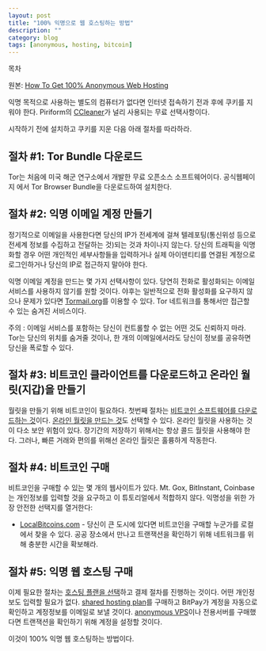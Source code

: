 ```yaml
---
layout: post
title: "100% 익명으로 웹 호스팅하는 방법"
description: ""
category: blog
tags: [anonymous, hosting, bitcoin]
---
```


<div id="toc"><p class="toc_title">목차</p></div>

원본: [How To Get 100% Anonymous Web Hosting][1]

익명 목적으로 사용하는 별도의 컴퓨터가 없다면 인터넷 접속하기 전과 후에 쿠키를 지워야 한다. Piriform의 [CCleaner][2]가 널리 사용되는 무료 선택사항이다.

시작하기 전에 설치하고 쿠키를 지운 다음 아래 절차를 따라하라.

## 절차 #1: Tor Bundle 다운로드

Tor는 처음에 미국 해군 연구소에서 개발한 무료 오픈소스 소프트웨어이다. 공식웹페이지 에서 Tor Browser Bundle을 다운로드하여 설치한다.

## 절차 #2: 익명 이메일 계정 만들기

정기적으로 이메일을 사용한다면 당신의 IP가 전세계에 걸쳐 텔레포팅(통신위성 등으로 전세계 정보를 수집하고 전달하는 것)되는 것과 차이나지 않는다. 당신의 트래픽을 익명화할 경우 어떤 개인적인 세부사항들을 입력하거나 실제 아이덴티티를 연결된 계정으로 로그인하거나 당신의 IP로 접근하지 말아야 한다.

익명 이메일 계정을 만드는 몇 가지 선택사항이 있다. 당연히 전화로 활성화되는 이메일 서비스를 사용하지 않기를 원할 것이다. 야후는 일반적으로 전화 활성화를 요구하지 않으나 문제가 있다면 [Tormail.org][3]를 이용할 수 있다. Tor 네트워크를 통해서만 접근할 수 있는 숨겨진 서비스이다.

주의 : 이메일 서비스를 포함하는 당신이 컨트롤할 수 없는 어떤 것도 신뢰하지 마라. Tor는 당신의 위치를 숨겨줄 것이나, 한 개의 이메일에서라도 당신이 정보를 공유하면 당신을 폭로할 수 있다.

## 절차 #3: 비트코인 클라이언트를 다운로드하고 온라인 월릿(지갑)을 만들기

월릿을 만들기 위해 비트코인이 필요하다. 첫번째 절차는 [비트코인 소프트웨어를 다운로드하는 것][4]이다. [온라인 월릿을 만드는 것][5]도 선택할 수 있다. 온라인 월릿을 사용하는 것이 다소 보안 위험이 있다. 장기간의 저장하기 위해서는 항상 콜드 월릿을 사용해야 한다. 그러나, 빠른 거래와 편의를 위해선 온라인 월릿은 훌륭하게 작동한다.

## 절차 #4: 비트코인 구매

비트코인을 구매할 수 있는 몇 개의 웹사이트가 있다. Mt. Gox, BitInstant, Coinbase는 개인정보를 입력할 것을 요구하고 이 튜토리얼에서 적합하지 않다. 익명성을 위한 가장 안전한 선택지를 열거한다:

  * [LocalBitcoins.com][6] - 당신이 큰 도시에 있다면 비트코인을 구매할 누군가를 로컬에서 찾을 수 있다. 공공 장소에서 만나고 트랜잭션을 확인하기 위해 네트워크를 위해 충분한 시간을 확보해라.

## 절차 #5: 익명 웹 호스팅 구매

이제 필요한 절차는 [호스팅 플랜을 선택][7]하고 결제 절차를 진행하는 것이다. 어떤 개인정보도 입력할 필요가 없다. [shared hosting plan][8]를 구매하고 BitPay가 계정을 자동으로 확인하고 계정정보를 이메일로 보낼 것이다. [anonymous VPS][9]이나 전용서버를 구매했다면 트랜잭션을 확인하기 위해 계정을 설정할 것이다.

이것이 100% 익명 웹 호스팅하는 방법이다.

   [1]: http://bitcoinwebhosting.net/how-to-get-anonymous-web-hosting/
   [2]: http://www.piriform.com/ccleaner
   [3]: http://tormail.org/
   [4]: http://bitcoin.org/
   [5]: http://bitcoin.org/en/choose-your-wallet
   [6]: https://localbitcoins.com/
   [7]: http://bitcoinwebhosting.net/bitcoin-hosting/
   [8]: http://bitcoinwebhosting.net/bitcoin-shared-hosting/
   [9]: http://bitcoinwebhosting.net/bitcoin-vps-hosting/
  
